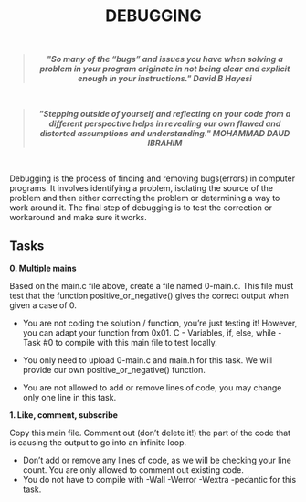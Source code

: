 <h1 align = "center">DEBUGGING</h1>
<br>

<blockquote align = "center"> <b><i>"So many of the “bugs” and issues you have when solving a problem in your program originate in not being clear and explicit enough in your instructions."   David B Hayesi</b></i> </blockquote>

<br>

<blockquote align = "center"> <b><i>"Stepping outside of yourself and reflecting on your code from a different perspective helps in revealing our own flawed and distorted assumptions and understanding." MOHAMMAD DAUD IBRAHIM</b></i> </blockquote>
<br>

Debugging is the process of finding and removing bugs(errors) in computer programs. It involves identifying a problem, isolating the source of the problem and then either correcting the problem or determining a way to work around it. The final step of debugging is to test the correction or workaround and make sure it works.

## Tasks

**0. Multiple mains**

Based on the main.c file above, create a file named 0-main.c. This file must test that the function positive_or_negative() gives the correct output when given a case of 0.

- You are not coding the solution / function, you’re just testing it! However, you can adapt your function from 0x01. C - Variables, if, else, while - Task #0 to compile with this main file to test locally.

- You only need to upload 0-main.c and main.h for this task. We will provide our own positive_or_negative() function.
- You are not allowed to add or remove lines of code, you may change only one line in this task.


**1. Like, comment, subscribe**

Copy this main file. Comment out (don’t delete it!) the part of the code that is causing the output to go into an infinite loop.

- Don’t add or remove any lines of code, as we will be checking your line count. You are only allowed to comment out existing code.
- You do not have to compile with -Wall -Werror -Wextra -pedantic for this task.
